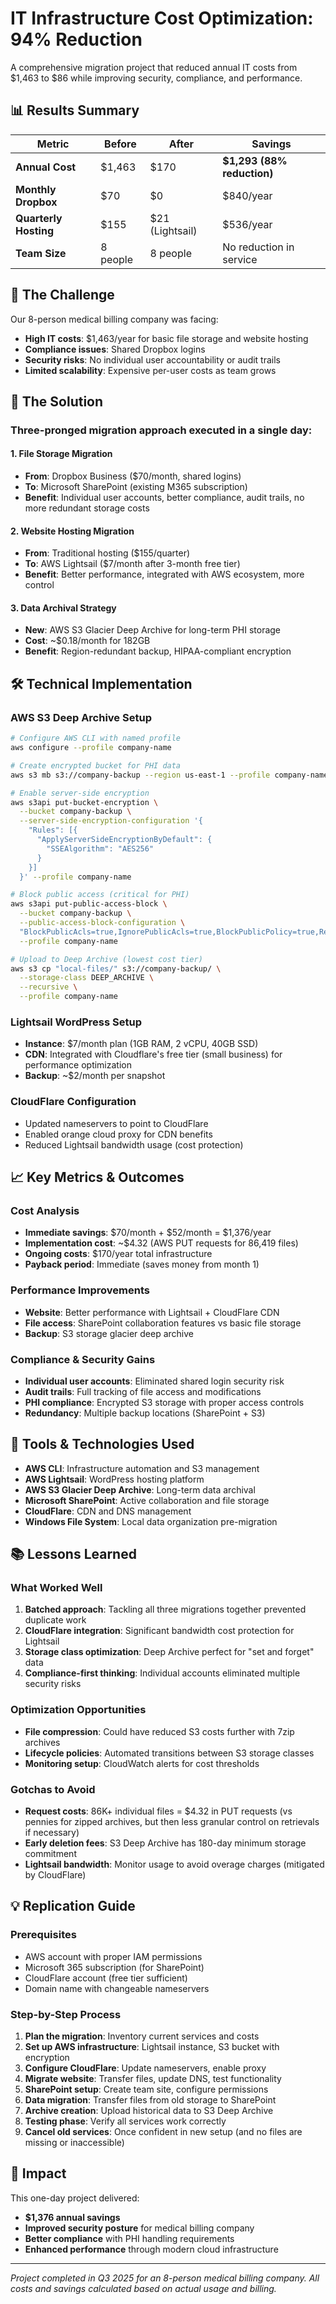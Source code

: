 # IT Infrastructure Cost Optimization: 94% Reduction

A comprehensive migration project that reduced annual IT costs from $1,463 to $86 while improving security, compliance, and performance.

## 📊 Results Summary

| Metric | Before | After | Savings |
|--------|--------|--------|---------|
| **Annual Cost** | $1,463 | $170 | **$1,293 (88% reduction)** |
| **Monthly Dropbox** | $70 | $0 | $840/year |
| **Quarterly Hosting** | $155 | $21 (Lightsail) | $536/year |
| **Team Size** | 8 people | 8 people | No reduction in service |

## 🎯 The Challenge

Our 8-person medical billing company was facing:
- **High IT costs**: $1,463/year for basic file storage and website hosting
- **Compliance issues**: Shared Dropbox logins
- **Security risks**: No individual user accountability or audit trails
- **Limited scalability**: Expensive per-user costs as team grows

## 🚀 The Solution

### Three-pronged migration approach executed in a single day:

#### 1. File Storage Migration
- **From**: Dropbox Business ($70/month, shared logins)
- **To**: Microsoft SharePoint (existing M365 subscription)
- **Benefit**: Individual user accounts, better compliance, audit trails, no more redundant storage costs

#### 2. Website Hosting Migration  
- **From**: Traditional hosting ($155/quarter)
- **To**: AWS Lightsail ($7/month after 3-month free tier)
- **Benefit**: Better performance, integrated with AWS ecosystem, more control

#### 3. Data Archival Strategy
- **New**: AWS S3 Glacier Deep Archive for long-term PHI storage
- **Cost**: ~$0.18/month for 182GB
- **Benefit**: Region-redundant backup, HIPAA-compliant encryption

## 🛠️ Technical Implementation

### AWS S3 Deep Archive Setup
```bash
# Configure AWS CLI with named profile
aws configure --profile company-name

# Create encrypted bucket for PHI data
aws s3 mb s3://company-backup --region us-east-1 --profile company-name

# Enable server-side encryption
aws s3api put-bucket-encryption \
  --bucket company-backup \
  --server-side-encryption-configuration '{
    "Rules": [{
      "ApplyServerSideEncryptionByDefault": {
        "SSEAlgorithm": "AES256"
      }
    }]
  }' --profile company-name

# Block public access (critical for PHI)
aws s3api put-public-access-block \
  --bucket company-backup \
  --public-access-block-configuration \
  "BlockPublicAcls=true,IgnorePublicAcls=true,BlockPublicPolicy=true,RestrictPublicBuckets=true" \
  --profile company-name

# Upload to Deep Archive (lowest cost tier)
aws s3 cp "local-files/" s3://company-backup/ \
  --storage-class DEEP_ARCHIVE \
  --recursive \
  --profile company-name
```

### Lightsail WordPress Setup
- **Instance**: $7/month plan (1GB RAM, 2 vCPU, 40GB SSD)
- **CDN**: Integrated with Cloudflare's free tier (small business) for performance optimization
- **Backup**: ~$2/month per snapshot

### CloudFlare Configuration
- Updated nameservers to point to CloudFlare
- Enabled orange cloud proxy for CDN benefits
- Reduced Lightsail bandwidth usage (cost protection)

## 📈 Key Metrics & Outcomes

### Cost Analysis
- **Immediate savings**: $70/month + $52/month = $1,376/year
- **Implementation cost**: ~$4.32 (AWS PUT requests for 86,419 files)
- **Ongoing costs**: $170/year total infrastructure
- **Payback period**: Immediate (saves money from month 1)

### Performance Improvements
- **Website**: Better performance with Lightsail + CloudFlare CDN
- **File access**: SharePoint collaboration features vs basic file storage
- **Backup**: S3 storage glacier deep archive

### Compliance & Security Gains
- **Individual user accounts**: Eliminated shared login security risk
- **Audit trails**: Full tracking of file access and modifications
- **PHI compliance**: Encrypted S3 storage with proper access controls
- **Redundancy**: Multiple backup locations (SharePoint + S3)

## 🔧 Tools & Technologies Used

- **AWS CLI**: Infrastructure automation and S3 management
- **AWS Lightsail**: WordPress hosting platform
- **AWS S3 Glacier Deep Archive**: Long-term data archival
- **Microsoft SharePoint**: Active collaboration and file storage
- **CloudFlare**: CDN and DNS management
- **Windows File System**: Local data organization pre-migration

## 📚 Lessons Learned

### What Worked Well
1. **Batched approach**: Tackling all three migrations together prevented duplicate work
2. **CloudFlare integration**: Significant bandwidth cost protection for Lightsail
3. **Storage class optimization**: Deep Archive perfect for "set and forget" data
4. **Compliance-first thinking**: Individual accounts eliminated multiple security risks

### Optimization Opportunities
- **File compression**: Could have reduced S3 costs further with 7zip archives
- **Lifecycle policies**: Automated transitions between S3 storage classes
- **Monitoring setup**: CloudWatch alerts for cost thresholds

### Gotchas to Avoid
- **Request costs**: 86K+ individual files = $4.32 in PUT requests (vs pennies for zipped archives, but then less granular control on retrievals if necessary)
- **Early deletion fees**: S3 Deep Archive has 180-day minimum storage commitment
- **Lightsail bandwidth**: Monitor usage to avoid overage charges (mitigated by CloudFlare)

## 💡 Replication Guide

### Prerequisites
- AWS account with proper IAM permissions
- Microsoft 365 subscription (for SharePoint)
- CloudFlare account (free tier sufficient)
- Domain name with changeable nameservers

### Step-by-Step Process
1. **Plan the migration**: Inventory current services and costs
2. **Set up AWS infrastructure**: Lightsail instance, S3 bucket with encryption
3. **Configure CloudFlare**: Update nameservers, enable proxy
4. **Migrate website**: Transfer files, update DNS, test functionality
5. **SharePoint setup**: Create team site, configure permissions
6. **Data migration**: Transfer files from old storage to SharePoint
7. **Archive creation**: Upload historical data to S3 Deep Archive
8. **Testing phase**: Verify all services work correctly
9. **Cancel old services**: Once confident in new setup (and no files are missing or inaccessible)

## 🎉 Impact

This one-day project delivered:
- **$1,376 annual savings** 
- **Improved security posture** for medical billing company
- **Better compliance** with PHI handling requirements
- **Enhanced performance** through modern cloud infrastructure

---

*Project completed in Q3 2025 for an 8-person medical billing company. All costs and savings calculated based on actual usage and billing.*
